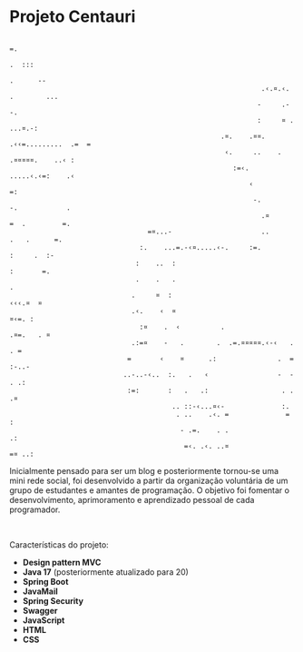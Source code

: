 # Projeto Centauri

<span style="font-size: 0.1 px;">
                            
                                                                                                  
                                                                               =.                 
                                                                              .  :::              
                                                                             .      --            
                                                                  .‹.¤.‹.   .        ...          
                                                                 -     .-             -.          
                                                                 :     ¤ .           ...¤.-:      
                                                        .¤.    .¤¤.   .‹‹=.........  .=  =        
                                                         ‹.     ..    .   .¤¤¤¤¤.    ..‹ :        
                                                           :=‹.           .....‹.‹=:    .‹        
                                                               ‹                        =:        
                                                                -.        -.            .         
                                                                  .¤      =  .         =.         
                                      =¤...-                      ..       .   .      =.          
                                    :.    ...=.-‹¤.....‹-.     :=.         :     .  :-            
                                   :    ..  :                              :       =.             
                                   .    .   .                              .                      
                                  .     ¤  :                                ‹‹‹.¤  ¤              
                                  .‹.    ‹  ¤                                  ¤‹=. :             
                                    :¤    .  ‹          .                  .¤=.   . ¤             
                                  .:=¤    -   .        .  .=.¤¤¤¤¤.‹-‹   .         . =            
                                 =       ‹    ¤      .:               .  =       :-..-            
                                ..-..-‹..  :.   .   ‹                 -  -       . .:             
                                 :=:       :   .   .:                  . .       .¤               
                                            .. ::-‹...¤‹-              :.                         
                                             . ..    .‹. =              = :                       
                                              - .=.    . .                .:                      
                                               =‹. .‹. ..¤               =¤ ..:                 
</span>

Inicialmente pensado para ser um blog e posteriormente tornou-se uma mini rede social, foi desenvolvido a partir da organização voluntária de um grupo de estudantes e amantes de programação.
O objetivo foi fomentar o desenvolvimento, aprimoramento e aprendizado pessoal de cada programador.

<br>

 Características do projeto:
- **Design pattern MVC**
- **Java 17** (posteriormente atualizado para 20)
- **Spring Boot**
- **JavaMail**
- **Spring Security**
- **Swagger**
- **JavaScript**
- **HTML**
- **CSS**
